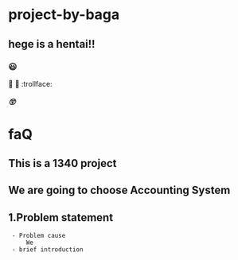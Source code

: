 # project-by-baga
## hege is a hentai!!
### :smiley:
:horse:
:rabbit:
:trollface:
##### :astonished:
# faQ
## This is a 1340 project
## We are going to choose Accounting System
## 1.Problem statement
     - Problem cause
         We
     - brief introduction
